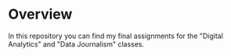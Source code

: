 # Overview

In this repository you can find my final assignments for the "Digital Analytics" and "Data Journalism" classes.  
